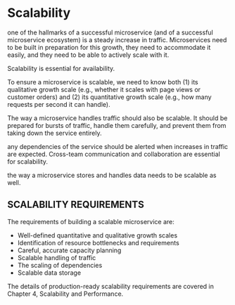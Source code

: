# Scalability

one of the hallmarks of a successful microservice (and of a successful microservice ecosystem) is a steady increase in traffic.
Microservices need to be built in preparation for this growth, they need to accommodate it easily, and they need to be able to actively scale with it.

Scalability is essential for availability.

To ensure a microservice is scalable, we need to know both (1) its qualitative growth scale (e.g., whether it scales with page views or customer orders) and (2) its quantitative growth scale (e.g., how many requests per second it can handle).

The way a microservice handles traffic should also be scalable. It should be prepared for bursts of traffic, handle them carefully, and prevent them from taking down the service entirely.

any dependencies of the service should be alerted when increases in traffic are expected. Cross-team communication and collaboration are essential for scalability.

the way a microservice stores and handles data needs to be scalable as well.

## SCALABILITY REQUIREMENTS

The requirements of building a scalable microservice are:

* Well-defined quantitative and qualitative growth scales
* Identification of resource bottlenecks and requirements
* Careful, accurate capacity planning
* Scalable handling of traffic
* The scaling of dependencies
* Scalable data storage

The details of production-ready scalability requirements are covered in Chapter 4, Scalability and Performance.
